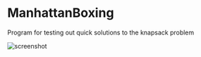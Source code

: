 # ManhattanBoxing
Program for testing out quick solutions to the knapsack problem

![screenshot](http://i.imgur.com/r3WZW2a.png)
